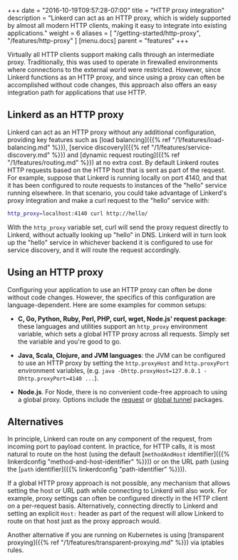 +++
date = "2016-10-19T09:57:28-07:00"
title = "HTTP proxy integration"
description = "Linkerd can act as an HTTP proxy, which is widely supported by almost all modern HTTP clients, making it easy to integrate into existing applications."
weight = 6
aliases = [
  "/getting-started/http-proxy",
  "/features/http-proxy"
]
[menu.docs]
  parent = "features"
+++

Virtually all HTTP clients support making calls through an intermediate proxy.
Traditionally, this was used to operate in firewalled environments where
connections to the external world were restricted. However, since Linkerd
functions as an HTTP proxy, and since using a proxy can often be accomplished
without code changes, this approach also offers an easy integration path for
applications that use HTTP.

## Linkerd as an HTTP proxy

Linkerd can act as an HTTP proxy without any additional configuration, providing
key features such as [load balancing]({{% ref "/1/features/load-balancing.md" %}}),
[service discovery]({{% ref "/1/features/service-discovery.md" %}}) and [dynamic
request routing]({{% ref "/1/features/routing.md" %}}) at no extra cost. By default
Linkerd routes HTTP requests based on the HTTP host that is sent as part of the
request. For example, suppose that Linkerd is running locally on port 4140, and
that it has been configured to route requests to instances of the "hello"
service running elsewhere. In that scenario, you could take advantage of
Linkerd's proxy integration and make a curl request to the "hello" service with:

```bash
http_proxy=localhost:4140 curl http://hello/
```

With the `http_proxy` variable set, curl will send the proxy request directly to
Linkerd, without actually looking up "hello" in DNS. Linkerd will in turn look
up the "hello" service in whichever backend it is configured to use for service
discovery, and it will route the request accordingly.

## Using an HTTP proxy

Configuring your application to use an HTTP proxy can often be done without code
changes. However, the specifics of this configuration are language-dependent.
Here are some examples for common setups:

* **C, Go, Python, Ruby, Perl, PHP, curl, wget, Node.js' request package**:
  these languages and utilities support an `http_proxy` environment variable,
  which sets a global HTTP proxy across all requests. Simply set the variable
  and you're good to go.

* **Java, Scala, Clojure, and JVM languages**: the JVM can be configured to use
  an HTTP proxy by setting the `http.proxyHost` and `http.proxyPort` environment
  variables, (e.g. `java -Dhttp.proxyHost=127.0.0.1 -Dhttp.proxyPort=4140 ...`).

* **Node.js**. For Node, there is no convenient code-free approach to using a
  global proxy. Options include the
  [request](https://www.npmjs.com/package/request) or
  [global tunnel](https://www.npmjs.com/package/global-tunnel) packages.

## Alternatives

In principle, Linkerd can route on any component of the request, from incoming
port to payload content. In practice, for HTTP calls, it is most natural to
route on the host (using the default [`methodAndHost` identifier]({{%
linkerdconfig "method-and-host-identifier" %}})) or on the URL path (using the
[`path` identifier]({{% linkerdconfig "path-identifier" %}})).

If a global HTTP proxy approach is not possible, any mechanism that allows
setting the host or URL path while connecting to Linkerd will also work. For
example, proxy settings can often be configured directly in the HTTP client on
a per-request basis. Alternatively, connecting directly to Linkerd and setting
an explicit `Host:` header as part of the request will allow Linkerd to route
on that host just as the proxy approach would.

Another alternative if you are running on Kubernetes is using
[transparent proxying]({{% ref "/1/features/transparent-proxying.md" %}}) via
iptables rules.
